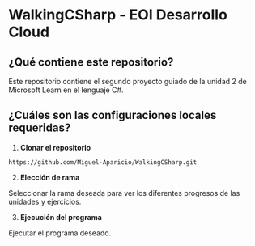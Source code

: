# WalkingCSharp - EOI Desarrollo Cloud



## ¿Qué contiene este repositorio?

Este repositorio contiene el segundo proyecto guiado de la unidad 2 de Microsoft Learn en el lenguaje C#.



## ¿Cuáles son las configuraciones locales requeridas?

1. **Clonar el repositorio**

```https://github.com/Miguel-Aparicio/WalkingCSharp.git```

2. **Elección de rama**

Seleccionar la rama deseada para ver los diferentes progresos de las unidades y ejercicios.

3. **Ejecución del programa**

Ejecutar el programa deseado.
